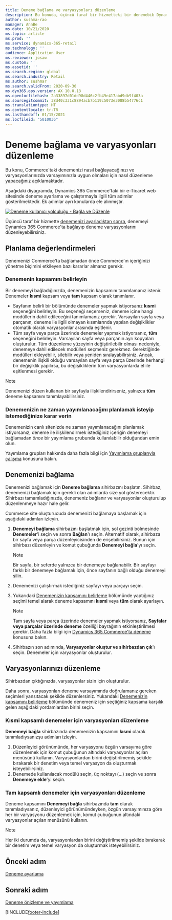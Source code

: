 ```yaml
---
title: Deneme bağlama ve varyasyonları düzenleme
description: Bu konuda, üçüncü taraf bir hizmetteki bir denemebib Dynamics 365 Commerce'a nasıl bağlanacağı ve denemeler için varyasyonların nasıl düzenleneceği açıklanmaktadır.
author: sushma-rao
manager: AnnBe
ms.date: 10/21/2020
ms.topic: article
ms.prod: ''
ms.service: dynamics-365-retail
ms.technology: ''
audience: Application User
ms.reviewer: josaw
ms.custom: ''
ms.assetid: ''
ms.search.region: global
ms.search.industry: Retail
ms.author: sushmar
ms.search.validFrom: 2020-09-30
ms.dyn365.ops.version: AX 10.0.13
ms.openlocfilehash: 2a33897d01dd98d446c2fb49e417abd9db9f403a
ms.sourcegitcommit: 38d40c331c8894acb7b119c5073e3088b54776c1
ms.translationtype: HT
ms.contentlocale: tr-TR
ms.lasthandoff: 01/15/2021
ms.locfileid: "5010036"
---
```

# <a name="connect-an-experiment-and-edit-variations"></a>Deneme bağlama ve varyasyonları düzenleme

Bu konu, Commerce'taki denemenizi nasıl bağlayacağınızı ve varyasyonlarınızda varsayımınızla uygun olmaları için nasıl düzenleme yapacağınız açıklamaktadır. 

Aşağıdaki diyagramda, Dynamics 365 Commerce'taki bir e-Ticaret web sitesinde deneme ayarlama ve çalıştırmayla ilgili tüm adımlar gösterilmektedir. Ek adımlar ayrı konularda ele alınmıştır.

[ ![Deneme kullanıcı yolculuğu - Bağla ve Düzenle](./media/experimentation_connect_edit.svg) ](./media/experimentation_connect_edit.svg#lightbox)

Üçüncü taraf bir hizmette [denemenizi ayarladıktan sonra](experimentation-setup.md), denemeyi Dynamics 365 Commerce'ta bağlayıp deneme varyasyonlarını düzenleyebilirsiniz.

## <a name="planning-considerations"></a>Planlama değerlendirmeleri

Denemenizi Commerce'ta bağlamadan önce Commerce'ın içeriğinizi yönetme biçimini etkileyen bazı kararlar almanız gerekir.

### <a name="determine-the-scope-of-your-experiment"></a>Denemenin kapsamını belirleyin
Bir denemeyi bağladığınızda, denemenizin kapsamını tanımlamanız istenir. Denemeler **kısmi** kapsam veya **tam** kapsam olarak tanımlanır.
- Sayfanın belirli bir bölümünde denemeler yapmak istiyorsanız **kısmi** seçeneğini belirleyin. Bu seçeneği seçerseniz, deneme içine hangi modüllerin dahil edileceğini tanımlamanız gerekir. Varsayılan sayfa veya parçanın, deneme ile ilgili olmayan kısımlarında yapılan değişiklikler otomatik olarak varyasyonlar arasında eşitlenir.
- Tüm sayfa veya parça üzerinde denemeler yapmak istiyorsanız, **tüm** seçeneğini belirleyin. Varsayılan sayfa veya parçanın ayrı kopyaları oluşturulur. Tüm düzenleme yüzeyinin değiştirilebilir olması nedeniyle, denemeye dahil edilecek modülleri seçmeniz gerekmez. Gerektiğinde modülleri ekleyebilir, silebilir veya yeniden sıralayabilirsiniz. Ancak, denemenin ilişkili olduğu varsayılan sayfa veya parça üzerinde herhangi bir değişiklik yapılırsa, bu değişikliklerin tüm varyasyonlarda el ile eşitlenmesi gerekir.

<!-- not to editors, we're adding an image here to illustrate the difference. it will help.) -->

> [!NOTE]
> Denemenizi düzen kullanan bir sayfayla ilişkilendirirseniz, yalnızca **tüm** deneme kapsamını tanımlayabilirsiniz.

### <a name="decide-if-you-want-to-schedule-when-your-experiment-is-published"></a>Denemenizin ne zaman yayımlanacağını planlamak isteyip istemediğinize karar verin
Denemenizin canlı sitenizde ne zaman yayımlanacağını planlamak istiyorsanız, deneme ile ilişkilendirmek istediğiniz içeriğin denemeyi bağlamadan *önce* bir yayımlama grubunda kullanılabilir olduğundan emin olun. 

Yayımlama grupları hakkında daha fazla bilgi için [Yayımlama gruplarıyla çalışma](publish-groups.md) konusuna bakın.


## <a name="connect-your-experiment"></a>Denemenizi bağlama
Denemenizi bağlamak için **Deneme bağlama** sihirbazını başlatın. Sihirbaz, denemenizi bağlamak için gerekli olan adımlarda size yol gösterecektir. Sihirbazı tamamladığınızda, denemeniz bağlanır ve varyasyonlar oluşturulup düzenlenmeye hazır hale gelir.

Commerce site oluşturucuda denemenizi bağlamaya başlamak için aşağıdaki adımları izleyin.

1. **Denemeyi bağlama** sihirbazını başlatmak için, sol gezinti bölmesinde **Denemeler**'i seçin ve sonra **Bağlan**'ı seçin. Alternatif olarak, sihirbaza bir sayfa veya parça düzenleyicisinden de erişebilirsiniz. Bunun için sihirbazı düzenleyin ve komut çubuğunda **Denemeyi bağla**'yı seçin.

    > [!NOTE]
    > Bir sayfa, bir seferde yalnızca bir denemeye bağlanabilir. Bir sayfayı farklı bir denemeye bağlamak için, önce sayfanın bağlı olduğu denemeyi silin.

1. Denemenizi çalıştırmak istediğiniz sayfayı veya parçayı seçin.
1. Yukarıdaki [Denemenizin kapsamını belirleme](#determine-the-scope-of-your-experiment) bölümünde yaptığınız seçimi temel alarak deneme kapsamını **kısmi** veya **tüm** olarak ayarlayın.
    > [!NOTE]
    > Tam sayfa veya parça üzerinde denemeler yapmak istiyorsanız, **Sayfalar veya parçalar üzerinde deneme** özelliği bayrağının etkinleştirilmesi gerekir. Daha fazla bilgi için [Dynamics 365 Commerce'ta deneme](experimentation-overview.md) konusuna bakın.
    
1. Sihirbazın son adımında, **Varyasyonlar oluştur ve sihirbazdan çık**'ı seçin. Denemeler için varyasyonlar oluşturulur. 

## <a name="edit-your-variations"></a>Varyasyonlarınızı düzenleme
Sihirbazdan çıktığınızda, varyasyonlar sizin için oluşturulur. 

Daha sonra, varyasyonları deneme varsayımında doğrulamanız gereken seçimleri yansıtacak şekilde düzenlersiniz. Yukarıdaki [Denemenizin kapsamını belirleme](#determine-the-scope-of-your-experiment) bölümünde denemeniz için seçtiğiniz kapsama karşılık gelen aşağıdaki yordamlardan birini seçin.

### <a name="edit-variations-for-experiments-with-partial-scope"></a>Kısmi kapsamlı denemeler için varyasyonları düzenleme
**Denemeyi bağla** sihirbazında denemenizin kapsamını **kısmi** olarak tanımladıysanızşu adımları izleyin.

1. Düzenleyici görünümünde, her varyasyonu özgün varsayıma göre düzenlemek için komut çubuğunun altındaki varyasyonlar açılan menüsünü kullanın. Varyasyonlardan birini değiştirilmemiş şekilde bırakarak bir denetim veya temel varyasyon da oluşturmak isteyebilirsiniz.
1. Denemede kullanılacak modülü seçin, üç noktayı (...) seçin ve sonra **Denemeye ekle**'yi seçin.

### <a name="edit-variations-for-experiments-with-entire-scope"></a>Tam kapsamlı denemeler için varyasyonları düzenleme
Deneme kapsamını **Denemeyi bağla** sihirbazında **tam** olarak tanımladıysanız, düzenleyici görünümündeyken, özgün varsayımınıza göre her bir varyasyonu düzenlemek için, komut çubuğunun altındaki varyasyonlar açılan menüsünü kullanın. 

> [!NOTE]
> Her iki durumda da, varyasyonlardan birini değiştirilmemiş şekilde bırakarak bir denetim veya temel varyasyon da oluşturmak isteyebilirsiniz.

## <a name="previous-step"></a>Önceki adım
[Deneme ayarlama](experimentation-setup.md) 


## <a name="next-step"></a>Sonraki adım
[Deneme önizleme ve yayımlama](experimentation-preview-publish.md)


[!INCLUDE[footer-include](../includes/footer-banner.md)]